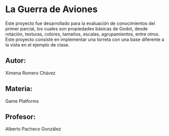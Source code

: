 # La Guerra de Aviones
Este proyecto fue desarrollado para la evaluación de conocimientos del primer parcial, los cuales son propiedades básicas de Godot, desde rotación, texturas, colores, tamaños, escalas, agrupamientos, entre otros. Este proyecto consiste en implementar una torreta con una base diferente a la vista en el ejemplo de clase.

## Autor:
Ximena Romero Chávez

## Materia:
Game Platforms

## Profesor:
Alberto Pacheco González

